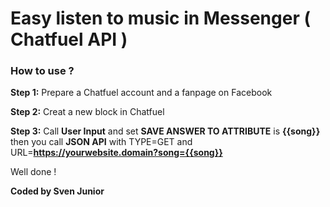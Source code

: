 # Easy listen to music in Messenger ( Chatfuel API )
### How to use ?
**Step 1:** Prepare a Chatfuel account and a fanpage on Facebook 

**Step 2:** Creat a new block in Chatfuel  

**Step 3:** Call **User Input** and set **SAVE ANSWER TO ATTRIBUTE** is **{{song}}** then you call **JSON API** with TYPE=GET and URL=**https://yourwebsite.domain?song={{song}}**

Well done !

**Coded by Sven Junior** 
